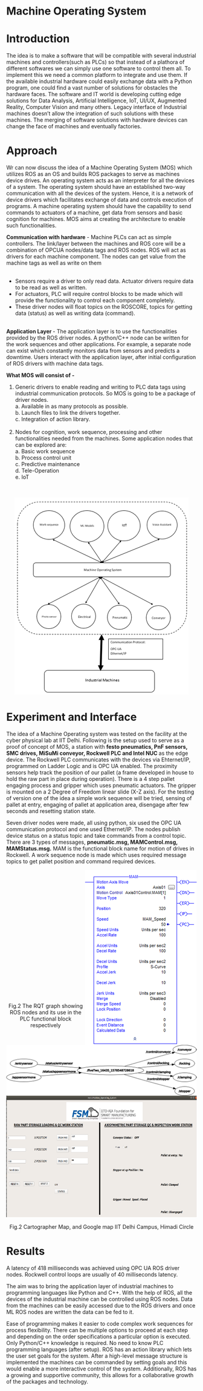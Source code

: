 # Machine Operating System

<h1><b> Introduction </h1> </b>

The idea is to make a software that will be compatible with several industrial machines and controllers(such as PLCs) so that instead of a plathora of different softwares we can simply use one software to control them all. To implement this we need a common platform to integrate and use them. 
If the available industrial hardware could easily exchange data with a Python program, one could find a vast number of solutions for obstacles the hardware faces. The software and IT world is developing cutting edge solutions for Data Analysis, Artificial Intelligence, IoT, UI/UX, Augmented Reality, Computer Vision and many others. Legacy interface of Industrial machines doesn’t allow the integration of such solutions with these machines. The merging of software solutions with hardware devices can change the face of machines and eventually factories.

<h1><b> Approach </h1> </b>

Wr can now discuss the idea of a Machine Operating System (MOS) which utilizes ROS as an OS and builds ROS packages to serve as machines device drives. An operating system acts as an interpreter for all the devices of a system. The operating system should have an established two-way communication with all the devices of the system. Hence, it is a network of device drivers which facilitates exchange of data and controls execution of programs.
A machine operating system should have the capability to send commands to actuators of a machine, get data from sensors and basic cognition for machines. MOS aims at creating the architecture to enable such functionalities.

<b>Communication with hardware</b> - Machine PLCs can act as simple controllers. The link/layer between the machines and ROS core will be a combination of OPCUA nodes/data tags and ROS nodes. ROS will act as drivers for each machine component. The nodes can get value from the machine tags as well as write on them <br><br>
- Sensors require a driver to only read data. Actuator drivers require data to be read as well as written.<br>
- For actuators, PLC will require control blocks to be made which will provide the functionality to control each component completely.<br>
- These driver nodes will float topics on the ROSCORE, topics for getting data (status) as well as writing data (command).<br><br>

<b> Application Layer </b> - The application layer is to use the functionalities provided by the ROS driver nodes. A python/C++ node can be written for the work sequences and other applications. For example, a separate node can exist which constantly monitors data from sensors and predicts a downtime.
Users interact with the application layer, after initial configuration of ROS drivers with machine data tags.

<b>What MOS will consist of -</b>
1. Generic drivers to enable reading and writing to PLC data tags using industrial communication protocols. So MOS is going to be a package of driver nodes. <br>
  a. Available in as many protocols as possible. <br>
  b. Launch files to link the drivers together. <br>
  c. Integration of action library. <br><br>
2. Nodes for cognition, work sequence, processing and other functionalities needed from the machines. Some application nodes that can be explored are: <br>
  a. Basic work sequence <br>
  b. Process control unit <br>
  c. Predictive maintenance <br>
  d. Tele-Operation <br>
  e. IoT <br>
  <br>
  
 <p align="center"><img src="https://github.com/dhruvtalwar18/Machine_Operating_System/blob/main/images/Machine%20Operating%20System%20Architecture.png" title="MOS Architecture"></p>


  
 <h1><b> Experiment and Interface</h1> </b> 
 

 <p> The idea of a Machine Operating system was tested on the facility at the cyber physical lab at IIT Delhi. Following is the setup used to serve as a proof of concept of MOS, a station with <b> festo pneumatics, PnF sensors, SMC drives, MiSuMi conveyor, Rockwell PLC and Intel NUC </b> as the edge device. The Rockwell PLC communicates with the devices via Ehternet/IP, programmed on Ladder Logic and is OPC UA enabled. The proximity sensors help track the position of our pallet (a frame developed in house to hold the raw part in place during operation). There is a 4 step pallet engaging process and gripper which uses pneumatic actuators. The gripper is mounted on a 2 Degree of Freedom linear slide (X-Z axis). For the testing of version one of the idea a simple work sequence will be tried, sensing of pallet at entry, engaging of pallet at application area, disengage after few seconds and resetting station state.</p>
 
  
Seven driver nodes were made, all using python, six used the OPC UA communication protocol and one used Ethernet/IP. The nodes publish device status on a status topic and take commands from a control topic. There are 3 types of messages, <b>pneumatic.msg, MAMControl.msg, MAMStatus.msg.</b> MAM is the functional block name for motion of drives in Rockwell. A work sequence node is made which uses required message topics to get pallet position and command required devices.


<p><img align ="right" src="https://github.com/dhruvtalwar18/Machine_Operating_System/blob/main/images/MAM%20function%20block.png" title="PLC functional block"><br><br><br><br><br><br><br> <img align ="left" src="https://github.com/dhruvtalwar18/Machine_Operating_System/blob/main/images/ROS%20%20Node%20Graph.png" title="RQT graph" width = "550"></p>
<br><br><br><br><br><br><br><br><br><br><br><br>
<p align="center">Fig.2 The RQT graph showing ROS nodes and its use in the PLC functional block respectively </p><br>
<br><br>

<p align="center"><img src="https://github.com/dhruvtalwar18/Machine_Operating_System/blob/main/images/DashBoard_created.PNG" title="QT based Dashboard"></p>

<p align="center">Fig.2 Cartographer Map, and Google map IIT Delhi Campus, Himadi Circle </p>

 <h1><b> Results </h1> </b> 
 
 A latency of 418 milliseconds was achieved using OPC UA ROS driver nodes. Rockwell control loops are usually of 40 milliseconds latency. <br>
 
The aim was to bring the application layer of industrial machines to programming languages like Python and C++. With the help of ROS, all the devices of the industrial machine can be controlled using ROS nodes. Data from the machines can be easily accessed due to the ROS drivers and once ML ROS nodes are written the data can be fed to it.<br>

Ease of programming makes it easier to code complex work sequences for process flexibility.
There can be multiple options to proceed at each step and depending on the order specifications a particular option is executed. Only Python/C++ knowledge is required. No need to know PLC programming languages (after setup). ROS has an action library which lets the user set goals for the system. After a high-level message structure is implemented the machines can be commanded by setting goals and this would enable a more interactive control of the system. Additionally, ROS has a growing and supportive community, this allows for a collaborative growth of the packages and technology.
 


  
  
